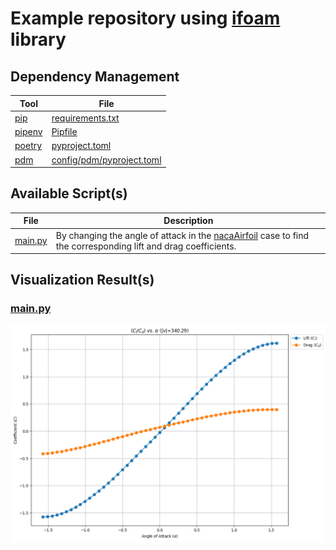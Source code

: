 # Example repository using [ifoam](https://github.com/iydon/of.yaml) library
## Dependency Management
| Tool                                              | File                                                   |
| ------------------------------------------------- | ------------------------------------------------------ |
| [pip](https://github.com/pypa/pip)                | [requirements.txt](config/requirements.txt)            |
| [pipenv](https://github.com/pypa/pipenv)          | [Pipfile](config/pipenv/Pipfile)                       |
| [poetry](https://github.com/python-poetry/poetry) | [pyproject.toml](config/poetry/pyproject.toml)         |
| [pdm](https://github.com/pdm-project/pdm)         | [config/pdm/pyproject.toml](config/pdm/pyproject.toml) |


## Available Script(s)
| File                      | Description                                                                                                                                                                                                              |
| ------------------------- | ------------------------------------------------------------------------------------------------------------------------------------------------------------------------------------------------------------------------ |
| [main.py](script/main.py) | By changing the angle of attack in the [nacaAirfoil](https://github.com/OpenFOAM/OpenFOAM-7/tree/master/tutorials/compressible/rhoPimpleFoam/RAS/nacaAirfoil) case to find the corresponding lift and drag coefficients. |


## Visualization Result(s)
### [main.py](script/main.py)
![](static/image.png)
